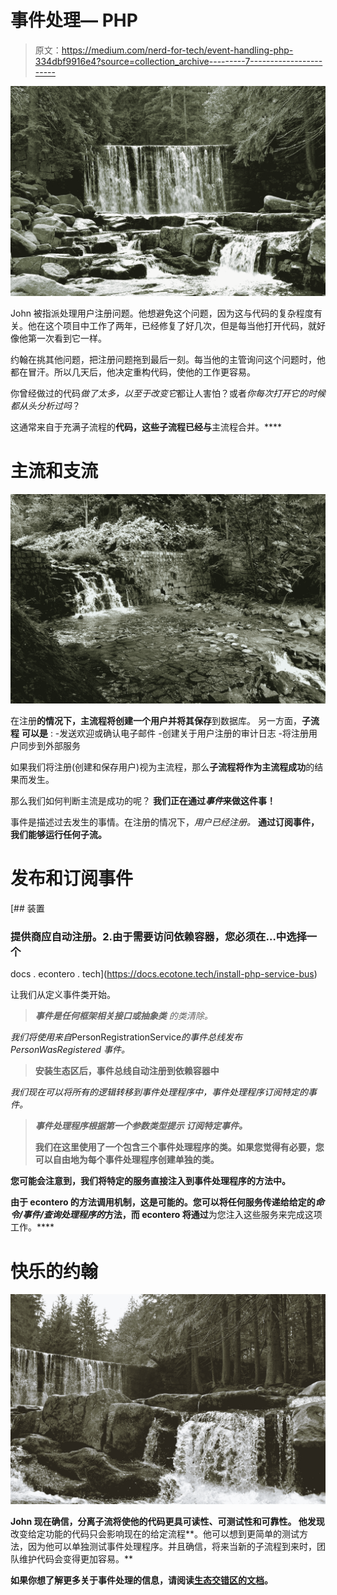 # 事件处理— PHP

> 原文：<https://medium.com/nerd-for-tech/event-handling-php-334dbf9916e4?source=collection_archive---------7----------------------->

![](img/5b030a516f9157d70683f4779be68de4.png)

John 被指派处理用户注册问题。他想避免这个问题，因为这与代码的复杂程度有关。他在这个项目中工作了两年，已经修复了好几次，但是每当他打开代码，就好像他第一次看到它一样。

约翰在挑其他问题，把注册问题拖到最后一刻。每当他的主管询问这个问题时，他都在冒汗。所以几天后，他决定重构代码，使他的工作更容易。

你曾经做过的代码*做了太多，以至于改变它*都让人害怕？或者*你每次打开它的时候都从头分析过吗*？

这通常来自于充满子流程的**代码，这些子流程已经与**主流程合并。****

# 主流和支流

![](img/d598878aefb8198adaaedb8cf443be84.png)

在注册**的情况下，主流程将创建一个用户并将其保存**到数据库。
另一方面，**子流程** **可以是** :
-发送欢迎或确认电子邮件
-创建关于用户注册的审计日志
-将注册用户同步到外部服务

如果我们将注册(创建和保存用户)视为主流程，那么**子流程将作为主流程成功**的结果而发生。

那么我们如何判断主流是成功的呢？
**我们正在通过*事件*来做这件事！**

事件是描述过去发生的事情。在注册的情况下，*用户已经注册。*
**通过订阅事件，我们能够运行任何子流。**

# 发布和订阅事件

[](https://docs.ecotone.tech/install-php-service-bus) [## 装置

### 提供商应自动注册。2.由于需要访问依赖容器，您必须在…中选择一个

docs . econtero . tech](https://docs.ecotone.tech/install-php-service-bus) 

让我们从定义事件类开始。

> ****事件是任何框架相关接口或抽象类*** *的类清除。**

*我们将使用来自*PersonRegistrationService*的事件总线发布 PersonWasRegistered 事件。*

> **安装生态区后，事件总线自动注册到依赖容器中**

*我们现在可以将所有的逻辑转移到事件处理程序中，事件处理程序订阅特定的事件。*

> *****事件处理程序根据第一个参数类型提示*** *订阅特定事件。***
> 
> **我们在这里使用了一个包含三个事件处理程序的类。如果您觉得有必要，您可以自由地为每个事件处理程序创建单独的类。**

**您可能会注意到，我们将特定的服务直接注入到事件处理程序的方法中。**

**由于 econtero 的方法调用机制，这是可能的。您可以将任何服务传递给给定的*命令/事件/查询处理程序的*方法，而 econtero 将通过**为您注入这些服务来完成这项工作。****

# **快乐的约翰**

**![](img/fd2e77e899b82da5d524d48796e60d1b.png)**

**John 现在确信，分离子流将使他的代码更具可读性、可测试性和可靠性。
他发现**改变给定功能的代码只会影响现在的给定流程**。他可以想到更简单的测试方法，因为他可以单独测试事件处理程序。并且确信，将来当新的子流程到来时，团队维护代码会变得更加容易。**

**如果你想了解更多关于事件处理的信息，请阅读[生态交错区的文档](https://docs.ecotone.tech/modelling/event-handling)。**